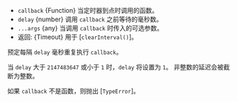 <!-- YAML
added: v0.0.1
-->

* `callback` {Function} 当定时器到点时调用的函数。
* `delay` {number} 调用 `callback` 之前等待的毫秒数。
* `...args` {any} 当调用 `callback` 时传入的可选参数。
* 返回: {Timeout} 用于 [`clearInterval()`]。

预定每隔 `delay` 毫秒重复执行 `callback`。

当 `delay` 大于 `2147483647` 或小于 `1` 时，`delay` 将设置为 `1`。
非整数的延迟会被截断为整数。

如果 `callback` 不是函数，则抛出 [`TypeError`]。

